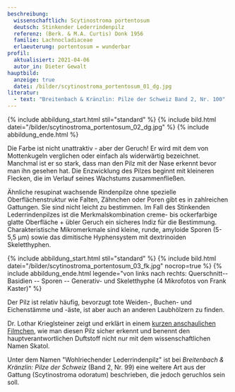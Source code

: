 ```yaml
---
beschreibung:
  wissenschaftlich: Scytinostroma portentosum
  deutsch: Stinkender Lederrindenpilz
  referenz: (Berk. & M.A. Curtis) Donk 1956
  familie: Lachnocladiaceae
  erlaeuterung: portentosum = wunderbar
profil:
  aktualisiert: 2021-04-06
  autor_in: Dieter Gewalt
hauptbild:
  anzeige: true
  datei: /bilder/scytinostroma_portentosum_01_dg.jpg
literatur:
  - text: "Breitenbach & Kränzlin: Pilze der Schweiz Band 2, Nr. 100"
---
```

{% include abbildung_start.html stil="standard" %}
{% include bild.html datei="/bilder/scytinostroma_portentosum_02_dg.jpg" %}
{% include abbildung_ende.html %}

Die Farbe ist nicht unattraktiv - aber der Geruch! Er wird mit dem von Mottenkugeln verglichen oder einfach als widerwärtig bezeichnet. Manchmal ist er so stark, dass man den Pilz mit der Nase erkennt bevor man ihn gesehen hat. Die Enzwicklung des Pilzes beginnt mit kleineren Flecken, die im Verlauf seines Wachstums zusammenfließen.

Ähnliche resupinat wachsende Rindenpilze ohne spezielle Oberflächenstruktur wie Falten, Zähnchen oder Poren gibt es in zahlreichen Gattungen. Sie sind nicht leicht zu bestimmen. Im Fall des Stinkenden Lederrindenpilzes ist die Merkmalskombination creme- bis ockerfarbige glatte Oberfläche + übler Geruch ein sicheres Indiz für die Bestimmung. Charakteristische Mikromerkmale sind kleine, runde, amyloide Sporen (5-5,5 µm) sowie das dimitische Hyphensystem mit dextrinoiden Skeletthyphen.

{% include abbildung_start.html stil="standard" %}
{% include bild.html datei="/bilder/scytinostroma_portentosum_03_fk.jpg" nocrop=true %}
{% include abbildung_ende.html legende="von links nach rechts: Querschnitt-- Basidien -- Sporen -- Generativ- und Skeletthyphe (4 Mikrofotos von Frank Kaster)" %}

Der Pilz ist relativ häufig, bevorzugt tote Weiden-, Buchen- und Eichenstämme und -äste, ist aber auch an anderen Laubhölzern zu finden.

Dr. Lothar Krieglsteiner zeigt und erklärt in einem [kurzen anschaulichen Filmchen](https://www.youtube.com/watch?v=jG7CTLPIlwc), wie man diesen Pilz sicher erkennt und benennt den hauptverantwortlichen Duftstoff nicht nur mit dem wissenschaftlichen Namen Skatol.

Unter dem Namen "Wohlriechender Lederrindenpilz" ist bei *Breitenbach & Kränzlin: Pilze der Schweiz* (Band 2, Nr. 99) eine weitere Art aus der Gattung (Scytinostroma odoratum) beschrieben, die jedoch geruchlos sein soll.